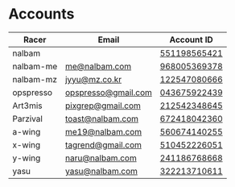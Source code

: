 # Accounts

Racer     | Email               | Account ID
--------- | ------------------- | ------------
nalbam    |                     | [551198565421](https://551198565421.signin.aws.amazon.com/console)
nalbam-me | me@nalbam.com       | [968005369378](https://968005369378.signin.aws.amazon.com/console)
nalbam-mz | jyyu@mz.co.kr       | [122547080666](https://122547080666.signin.aws.amazon.com/console)
opspresso | opspresso@gmail.com | [043675922439](https://043675922439.signin.aws.amazon.com/console)
Art3mis   | pixgrep@gmail.com   | [212542348645](https://212542348645.signin.aws.amazon.com/console)
Parzival  | toast@nalbam.com    | [672418042360](https://672418042360.signin.aws.amazon.com/console)
a-wing    | me19@nalbam.com     | [560674140255](https://560674140255.signin.aws.amazon.com/console)
x-wing    | tagrend@gmail.com   | [510452226051](https://510452226051.signin.aws.amazon.com/console)
y-wing    | naru@nalbam.com     | [241186768668](https://241186768668.signin.aws.amazon.com/console)
yasu      | yasu@nalbam.com     | [322213710611](https://322213710611.signin.aws.amazon.com/console)
